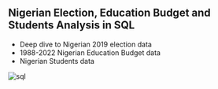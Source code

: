 ## Nigerian Election, Education Budget and Students Analysis in SQL
* Deep dive to Nigerian 2019 election data
* 1988-2022 Nigerian Education Budget data
* Nigerian Students data


![sql](https://user-images.githubusercontent.com/102066899/194766316-90ecc751-b96f-4e4b-9fda-0db4b7f07fc7.png)
